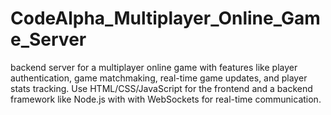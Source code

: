 # CodeAlpha_Multiplayer_Online_Game_Server
backend server for a multiplayer online game with features like player authentication, game matchmaking, real-time game updates, and player stats tracking. Use HTML/CSS/JavaScript for the frontend and a backend framework like Node.js with with WebSockets for real-time communication.
